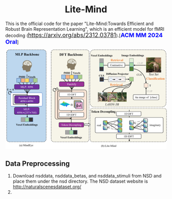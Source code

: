 # <center>Lite-Mind</center>

This is the official code for the paper "Lite-Mind:Towards Efficient and Robust Brain Representation Learning", which is an efficient model for fMRI decoding (<font color='blue' size=4>https://arxiv.org/abs/2312.03781</font>).[<font color='blue' size=4>**ACM MM 2024 Oral**</font>]


![model](assets/model.png)

## Data Preprocessing
1. Download nsddata, nsddata_betas, and nsddata_stimuli from NSD and place them under the nsd directory. The NSD dataset website is http://naturalscenesdataset.org/
2. 